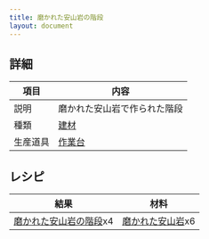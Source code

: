 ```yaml
---
title: 磨かれた安山岩の階段
layout: document
---
```

## 詳細

|項目|内容|
|---|---|
|説明|磨かれた安山岩で作られた階段|
|種類|[建材](建材)|
|生産道具|[作業台](作業台)|

## レシピ

|結果|材料|
|---|---|
|[磨かれた安山岩の階段](磨かれた安山岩の階段)x4|[磨かれた安山岩](磨かれた安山岩)x6|


